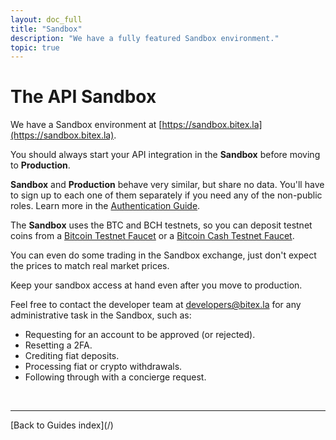 ```yaml
---
layout: doc_full
title: "Sandbox"
description: "We have a fully featured Sandbox environment."
topic: true
---
```

# The API Sandbox

We have a Sandbox environment at [https://sandbox.bitex.la](https://sandbox.bitex.la).

You should always start your API integration in the **Sandbox** before moving to **Production**.

**Sandbox** and **Production** behave very similar, but share no data. You'll have to sign up
to each one of them separately if you need any of the non-public roles.
Learn more in the [Authentication Guide](/docs/authentication/README).

The **Sandbox** uses the BTC and BCH testnets, so you can deposit testnet coins from a
[Bitcoin Testnet Faucet](https://coinfaucet.eu/en/btc-testnet/) or a 
[Bitcoin Cash Testnet Faucet](https://developer.bitcoin.com/faucets/bch/).

You can even do some trading in the Sandbox exchange, just don't expect the prices to match real market prices.

<div class="alert alert-info">
  Keep your sandbox access at hand even after you move to production.
</div>

Feel free to contact the developer team at [developers@bitex.la](mailto:developers@bitex.la)
for any administrative task in the Sandbox, such as:
- Requesting for an account to be approved (or rejected).
- Resetting a 2FA.
- Crediting fiat deposits.
- Processing fiat or crypto withdrawals.
- Following through with a concierge request.

<br/>
<hr/>
[Back to Guides index](/)
